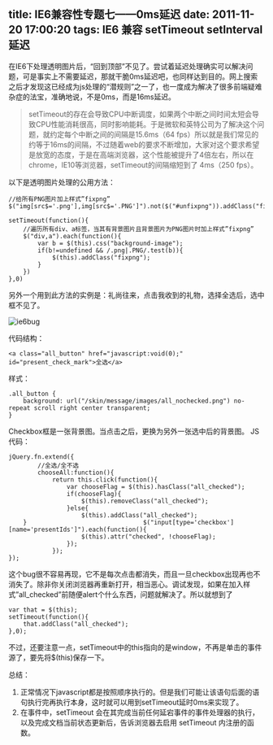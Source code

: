 title: IE6兼容性专题七——0ms延迟
date: 2011-11-20 17:00:20
tags: IE6 兼容 setTimeout setInterval 延迟
---

在IE6下处理透明图片后，“回到顶部”不见了。尝试着延迟处理确实可以解决问题，可是事实上不需要延迟，那就干脆0ms延迟吧，也同样达到目的。网上搜索之后才发现这已经成为js处理的“潜规则”之一了，也一度成为解决了很多前端疑难杂症的法宝，准确地说，不是0ms，而是16ms延迟。

>setTimeout的存在会导致CPU中断调度，如果两个中断之间时间太短会导致CPU性能消耗很高，同时影响能耗。于是微软和英特公司为了解决这个问题，就约定每个中断之间的间隔是15.6ms（64 fps）所以就是我们常见的约等于16ms的间隔，不过随着web的要求不断增加，大家对这个要求希望是放宽的态度，于是在高端浏览器，这个性能被提升了4倍左右，所以在chrome，IE10等浏览器，setTimeout的间隔缩短到了 4ms（250 fps）。

以下是透明图片处理的公用方法：

	//给所有PNG图片加上样式”fixpng”
	$("img[src$='.png'],img[src$='.PNG']").not($("#unfixpng")).addClass("fixpng");

	setTimeout(function(){
		//遍历所有div、a标签，当其有背景图片且背景图片为PNG图片时加上样式”fixpng”
		$("div,a").each(function(){
			var b = $(this).css("background-image");
			if(b!=undefined && /.png|.PNG/.test(b)){
				$(this).addClass("fixpng");
			}
		})
	},0)

另外一个用到此方法的实例是：礼尚往来，点击我收到的礼物，选择全选后，选中框不见了。

![ie6bug](/img/ie6bug71.png)

代码结构：

	<a class="all_button" href="javascript:void(0);" id="present_check_mark">全选</a>

样式：

	.all_button {
	    background: url("/skin/message/images/all_nochecked.png") no-repeat scroll right center transparent;
	}	

Checkbox框是一张背景图。当点击之后，更换为另外一张选中后的背景图。
JS代码：

	jQuery.fn.extend({
			//全选/全不选
			chooseAll:function(){
				return this.click(function(){
					var chooseFlag = $(this).hasClass("all_checked");
					if(chooseFlag){
						$(this).removeClass("all_checked");
					}else{
						$(this).addClass("all_checked");
		}								 $("input[type='checkbox'][name='presentIds']").each(function(){
						$(this).attr("checked", !chooseFlag);
					});
				});
	});

这个bug很不容易再现，它不是每次点击都消失，而且一旦checkbox出现再也不消失了。除非你关闭浏览器再重新打开，相当恶心。调试发现，如果在加入样式”all_checked”前随便alert个什么东西，问题就解决了。所以就想到了

	var that = $(this);
	setTimeout(function(){
		that.addClass("all_checked");
	},0);

不过，还要注意一点，setTimeout中的this指向的是window，不再是单击的事件源了，要先将$(this)保存一下。

总结：
1. 正常情况下javascript都是按照顺序执行的。但是我们可能让该语句后面的语句执行完再执行本身，这时就可以用到setTimeout延时0ms来实现了。
2. 在事件中，setTimeout 会在其完成当前任何延宕事件的事件处理器的执行，以及完成文档当前状态更新后，告诉浏览器去启用 setTimeout 内注册的函数。